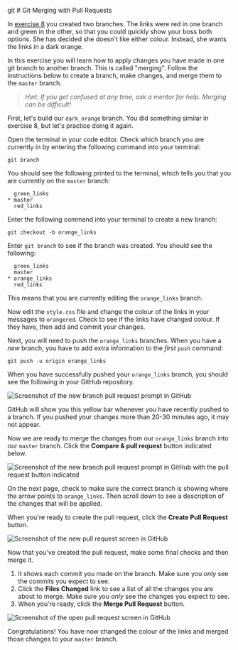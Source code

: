 git # Git Merging with Pull Requests

In [exercise 8](/week-1/8-git-branch) you created two branches. The links were red in one branch and green in the other, so that you could quickly show your boss both options. She has decided she doesn't like either colour. Instead, she wants the links in a dark orange.

In this exercise you will learn how to apply changes you have made in one git branch to another branch. This is called "merging". Follow the instructions below to create a branch, make changes, and merge them to the `master` branch.

> _Hint: If you get confused at any time, ask a mentor for help. Merging can be difficult!_

First, let's build our `dark_orange` branch. You did something similar in exercise 8, but let's practice doing it again.

Open the terminal in your code editor. Check which branch you are currently in by entering the following command into your terminal:

```shell
git branch
```

You should see the following printed to the terminal, which tells you that you are currently on the `master` branch:

```shell
  green_links
* master
  red_links
```

Enter the following command into your terminal to create a new branch:

```shell
git checkout -b orange_links
```

Enter `git branch` to see if the branch was created. You should see the following:

```shell
  green_links
  master
* orange_links
  red_links
```

This means that you are currently editing the `orange_links` branch.

Now edit the `style.css` file and change the colour of the links in your messages to `orangered`. Check to see if the links have changed colour. If they have, then add and commit your changes.

Next, you will need to push the `orange_links` branches. When you have a _new_ branch, you have to add extra information to the _first_ `push` command:

```shell
git push -u origin orange_links
```

When you have successfully pushed your `orange_links` branch, you should see the following in your GitHub repository.

![Screenshot of the new branch pull request prompt in GitHub](/images/18/pull-request-0.png)

GitHub will show you this yellow bar whenever you have recently pushed to a branch. If you pushed your changes more than 20-30 minutes ago, it may not appear.

Now we are ready to merge the changes from our `orange_links` branch into our `master` branch. Click the **Compare & pull request** button indicated below.

![Screenshot of the new branch pull request prompt in GitHub with the pull request button indicated](/images/18/pull-request-1.png)

On the next page, check to make sure the correct branch is showing where the arrow points to `orange_links`. Then scroll down to see a description of the changes that will be applied.

When you're ready to create the pull request, click the **Create Pull Request** button.

![Screenshot of the new pull request screen in GitHub](/images/18/pull-request-2.png)

Now that you've created the pull request, make some final checks and then merge it.

1. It shows each commit you made on the branch. Make sure you _only_ see the commits you expect to see.
2. Click the **Files Changed** link to see a list of all the changes you are about to merge. Make sure you _only_ see the changes you expect to see.
3. When you're ready, click the **Merge Pull Request** button.

![Screenshot of the open pull request screen in GitHub](/images/18/pull-request-3.png)

Congratulations! You have now changed the colour of the links and merged those changes to your `master` branch.
